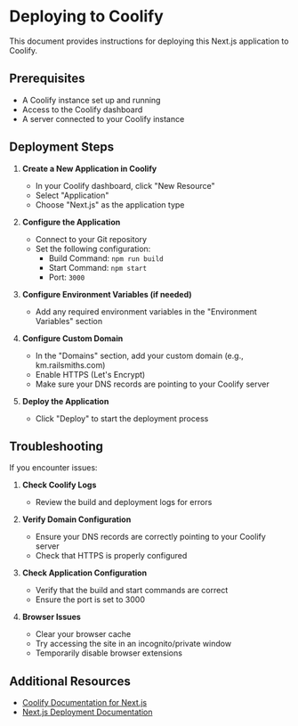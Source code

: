 # Deploying to Coolify

This document provides instructions for deploying this Next.js application to Coolify.

## Prerequisites

- A Coolify instance set up and running
- Access to the Coolify dashboard
- A server connected to your Coolify instance

## Deployment Steps

1. **Create a New Application in Coolify**
   - In your Coolify dashboard, click "New Resource"
   - Select "Application"
   - Choose "Next.js" as the application type

2. **Configure the Application**
   - Connect to your Git repository
   - Set the following configuration:
     - Build Command: `npm run build`
     - Start Command: `npm start`
     - Port: `3000`

3. **Configure Environment Variables (if needed)**
   - Add any required environment variables in the "Environment Variables" section

4. **Configure Custom Domain**
   - In the "Domains" section, add your custom domain (e.g., km.railsmiths.com)
   - Enable HTTPS (Let's Encrypt)
   - Make sure your DNS records are pointing to your Coolify server

5. **Deploy the Application**
   - Click "Deploy" to start the deployment process

## Troubleshooting

If you encounter issues:

1. **Check Coolify Logs**
   - Review the build and deployment logs for errors

2. **Verify Domain Configuration**
   - Ensure your DNS records are correctly pointing to your Coolify server
   - Check that HTTPS is properly configured

3. **Check Application Configuration**
   - Verify that the build and start commands are correct
   - Ensure the port is set to 3000

4. **Browser Issues**
   - Clear your browser cache
   - Try accessing the site in an incognito/private window
   - Temporarily disable browser extensions

## Additional Resources

- [Coolify Documentation for Next.js](https://coolify.io/docs/applications/next-js)
- [Next.js Deployment Documentation](https://nextjs.org/docs/deployment)

